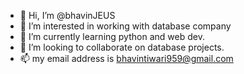 - 👋 Hi, I’m @bhavinJEUS
- 👀 I’m interested in working with database company
- 🌱 I’m currently learning python and web dev.
- 💞️ I’m looking to collaborate on database projects.
- 📫 my email address is bhavintiwari959@gmail.com 

<!---
bhavinJEUS/bhavinJEUS is a ✨ special ✨ repository because its `README.md` (this file) appears on your GitHub profile.
You can click the Preview link to take a look at your changes.
--->
